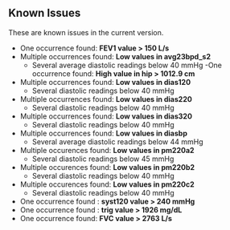 ## Known Issues

These are known issues in the current version.

- One occurrence found: **FEV1 value > 150 L/s**
- Multiple occurrences found: **Low values in avg23bpd_s2**
  - Several average diastolic readings below 40 mmHg
-One occurrence found: **High value in hip > 1012.9 cm**
- Multiple occurrences found: **Low values in dias120**
  - Several diastolic readings below 40 mmHg
- Multiple occurrences found: **Low values in dias220**
  - Several diastolic readings below 40 mmHg
- Multiple occurrences found: **Low values in dias320**
  - Several diastolic readings below 40 mmHg
- Multiple occurrences found: **Low values in diasbp**
  - Several average diastolic readings below 44 mmHg
- Multiple occurences found: **Low values in pm220a2**
  - Several diastolic readings below 45 mmHg
- Multiple occurences found: **Low values in pm220b2**
  - Several diastolic readings below 40 mmHg
- Multiple occurences found: **Low values in pm220c2**
  - Several diastolic readings below 40 mmHg
- One occurrence found : **syst120 value > 240 mmHg**
- One occurrence found : **trig value > 1926 mg/dL**
- One occurrence found: **FVC value > 2763 L/s**
